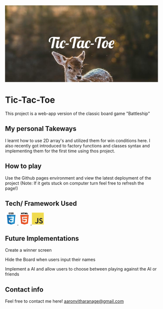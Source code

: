 <p align="center">
  <img  src="Tic-Tac-Toe.png">
</p>


# Tic-Tac-Toe

This project is a web-app version of the classic board game "Battleship"

## My personal Takeways
I learnt how to use 2D array's and utilized them for win conditions here. I also recently got introduced to factory functions and classes syntax and implementing them for the first time using thos project.

## How to play

Use the Github pages environment and view the latest deployment of the project (Note: If it gets stuck on computer turn feel free to refresh the page!) 

## Tech/ Framework Used
<p align="left"> 
<a href="https://www.w3schools.com/css/" target="_blank" rel="noreferrer"> <img src="https://raw.githubusercontent.com/devicons/devicon/master/icons/css3/css3-original-wordmark.svg" alt="css3" width="40" height="40"/> </a> 
<a href="https://www.w3.org/html/" target="_blank" rel="noreferrer"> <img src="https://raw.githubusercontent.com/devicons/devicon/master/icons/html5/html5-original-wordmark.svg" alt="html5" width="40" height="40"/> </a>
<a href="https://developer.mozilla.org/en-US/docs/Web/JavaScript" target="_blank" rel="noreferrer"> <img src="https://raw.githubusercontent.com/devicons/devicon/master/icons/javascript/javascript-original.svg" alt="javascript" width="40" height="40"/> </a> 
  </p>

## Future Implementations

Create a winner screen

Hide the Board when users input their names

Implement a AI and allow users to choose between playing against the AI or friends

## Contact info
Feel free to contact me here! aaronvitharanage@gmail.com
